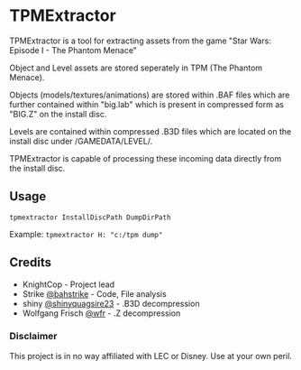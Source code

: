 # TPMExtractor
TPMExtractor is a tool for extracting assets from the game "Star Wars: Episode I - The Phantom Menace"

Object and Level assets are stored seperately in TPM (The Phantom Menace).

Objects (models/textures/animations) are stored within .BAF files
which are further contained within "big.lab" which is present in compressed form as "BIG.Z"
on the install disc.

Levels are contained within compressed .B3D files which are located on the install disc under /GAMEDATA/LEVEL/.

TPMExtractor is capable of processing these incoming data directly from the install disc.

## Usage
`tpmextractor InstallDiscPath DumpDirPath`

Example:
`tpmextractor H: "c:/tpm dump"`


## Credits
- KnightCop - Project lead
- Strike [@bahstrike](https://github.com/bahstrike) - Code, File analysis
- shiny [@shinyquagsire23](https://github.com/shinyquagsire23) - .B3D decompression
- Wolfgang Frisch [@wfr](https://github.com/wfr) - .Z decompression

### Disclaimer
This project is in no way affiliated with LEC or Disney. Use at your own peril.
